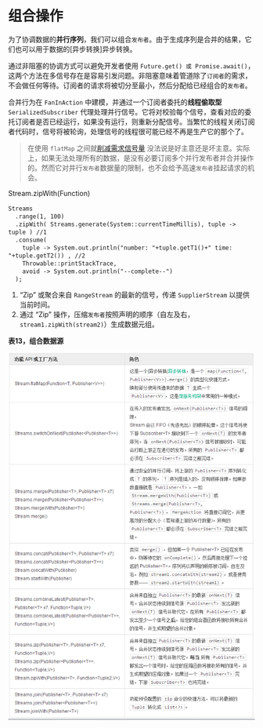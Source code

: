 # 组合操作

为了协调数据的**并行序列**，我们可以组合`发布者`。由于生成序列是合并的结果，它们也可以用于数据的[异步转换]异步转换。   

通过非阻塞的协调方式可以避免开发者使用 `Future.get() 或 Promise.await()`，这两个方法在多信号存在是容易引发问题。非阻塞意味着管道除了`订阅者`的需求，不会做任何等待。订阅者的请求将被切分至最小，然后分配给已经组合的`发布者`。  

合并行为在 `FanInAction` 中建模，并通过一个订阅者委托的**线程偷取型** `SerializedSubscriber` 代理处理并行信号。它将对校验每个信号，查看对应的委托订阅者是否已经运行，如果没有运行，则重新分配信号。当繁忙的线程关闭订阅者代码时，信号将被轮询，处理信号的线程很可能已经不再是生产它的那个了。  

>在使用 `flatMap` 之间就[削减需求信号量](http://projectreactor.mydoc.io/?v=10626&t=44493) 没法说是好主意还是坏主意。实际上，如果无法处理所有的数据，是没有必要订阅多个并行发布者并合并操作的。然而它对并行`发布者`数据量的限制，也不会给予高速`发布者`挂起请求的机会。

Stream.zipWith(Function)

```
Streams
  .range(1, 100)
  .zipWith( Streams.generate(System::currentTimeMillis), tuple -> tuple ) //1
  .consume(
    tuple -> System.out.println("number: "+tuple.getT1()+" time: "+tuple.getT2()) , //2
    Throwable::printStackTrace,
    avoid -> System.out.println("--complete--")
  );
```

1. “Zip” 或聚合来自 `RangeStream` 的最新的信号，传递 `SupplierStream` 以提供当前时间。
2. 通过 “Zip” 操作，压缩`发布者`按照声明的顺序（自左及右，`stream1.zipWith(stream2)`）生成数据元组。

**表13，组合数据源**

![](images/33.png)